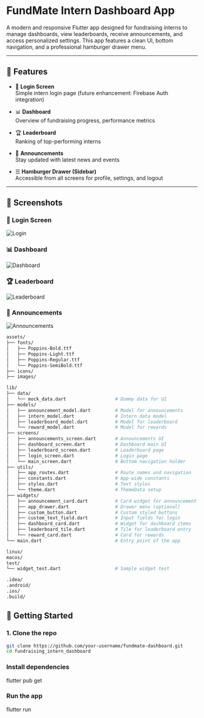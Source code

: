 # FundMate Intern Dashboard App

A modern and responsive Flutter app designed for fundraising interns to manage dashboards, view leaderboards, receive announcements, and access personalized settings. This app features a clean UI, bottom navigation, and a professional hamburger drawer menu.

---

## 📱 Features

- 🔐 **Login Screen**  
  Simple intern login page (future enhancement: Firebase Auth integration)

- 📊 **Dashboard**  
  Overview of fundraising progress, performance metrics

- 🏆 **Leaderboard**  
  Ranking of top-performing interns

- 📣 **Announcements**  
  Stay updated with latest news and events

- ☰ **Hamburger Drawer (Sidebar)**  
  Accessible from all screens for profile, settings, and logout

---

## 🧪 Screenshots

### 🔐 Login Screen  
![Login](screenshots/Login.jpg)

### 📊 Dashboard  
![Dashboard](screenshots/Dashboard.jpg)

### 🏆 Leaderboard  
![Leaderboard](screenshots/Leaderboard.jpg)

### 📣 Announcements  
![Announcements](screenshots/Announcements.jpg)


```bash
assets/
├── fonts/
│   ├── Poppins-Bold.ttf
│   ├── Poppins-Light.ttf
│   ├── Poppins-Regular.ttf
│   └── Poppins-SemiBold.ttf
├── icons/
├── images/

lib/
├── data/
│   └── mock_data.dart                  # Dummy data for UI
├── models/
│   ├── announcement_model.dart         # Model for announcements
│   ├── intern_model.dart               # Intern data model
│   ├── leaderboard_model.dart          # Model for leaderboard
│   └── reward_model.dart               # Model for rewards
├── screens/
│   ├── announcements_screen.dart       # Announcements UI
│   ├── dashboard_screen.dart           # Dashboard main UI
│   ├── leaderboard_screen.dart         # Leaderboard page
│   ├── login_screen.dart               # Login page
│   └── main_screen.dart                # Bottom navigation holder
├── utils/
│   ├── app_routes.dart                 # Route names and navigation
│   ├── constants.dart                  # App-wide constants
│   ├── styles.dart                     # Text styles
│   └── theme.dart                      # ThemeData setup
├── widgets/
│   ├── announcement_card.dart          # Card widget for announcement
│   ├── app_drawer.dart                 # Drawer menu (optional)
│   ├── custom_button.dart              # Custom styled buttons
│   ├── custom_text_field.dart          # Input fields for login
│   ├── dashboard_card.dart             # Widget for dashboard items
│   ├── leaderboard_tile.dart           # Tile for leaderboard entry
│   └── reward_card.dart                # Card for rewards
└── main.dart                           # Entry point of the app

linux/
macos/
test/
└── widget_test.dart                    # Sample widget test

.idea/
.android/
.ios/
.build/
```
## 🚀 Getting Started

### 1. Clone the repo

```bash
git clone https://github.com/your-username/fundmate-dashboard.git
cd fundraising_intern_dashboard
```
### Install dependencies
flutter pub get

### Run the app
flutter run








